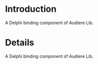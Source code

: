 # Introduction #

A Delphi binding component of Audiere Lib.

# Details #

A Delphi binding component of Audiere Lib.